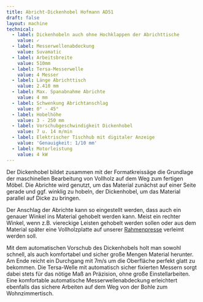 ```yaml
---
title: Abricht-Dickenhobel Hofmann AD51
draft: false
layout: machine
technical:
  - label: Dickenhobeln auch ohne Hochklappen der Abrichttische
    value: ✓
  - label: Messerwellenabdeckung
    value: Suvamatic
  - label: Arbeitsbreite
    value: 510mm
  - label: Tersa-Messerwelle
    value: 4 Messer
  - label: Länge Abrichttisch
    value: 2.410 mm
  - label: Max. Spanabnahme Abrichte
    value: 4 mm
  - label: Schwenkung Abrichtanschlag
    value: 0° - 45°
  - label: Hobelhöhe
    value: 3 - 250 mm
  - label: Vorschubgeschwindigkeit Dickenhobel
    value: 7 u. 14 m/min
  - label: Elektrischer Tischhub mit digitaler Anzeige
    value: 'Genauigkeit: 1/10 mm'
  - label: Motorleistung
    value: 4 kW
---
```


Der Dickenhobel bildet zusammen mit der Formatkreissäge die Grundlage der maschinellen Bearbeitung von Vollholz auf dem Weg zum fertigen Möbel. Die Abrichte wird genutzt, um das Material zunächst auf einer Seite gerade und ggf. winklig zu hobeln, der Dickenhobel, um das Material parallel auf Dicke zu bringen.

Der Anschlag der Abrichte kann so eingestellt werden, dass auch ein genauer Winkel ins Material gehobelt werden kann. Meist ein rechter Winkel, wenn z.B. viereckige Leisten gehobelt werden sollen oder aus dem Material später eine Vollholzplatte auf unserer [Rahmenpresse](./rahmenpresse/) verleimt werden soll.

Mit dem automatischen Vorschub des Dickenhobels holt man sowohl schnell, als auch komfortabel und sicher große Mengen Material herunter. Am Ende reicht ein Durchgang mit 7m/s um die Oberfläche perfekt glatt zu bekommen. Die Tersa-Welle mit automatisch sicher fixierten Messern sorgt dabei stets für das nötige Maß an Präzision, ohne große Einstellarbeiten. Eine komfortable automatische Messerwellenabdeckung erleichtert ebenfalls das sichere Arbeiten auf dem Weg von der Bohle zum Wohnzimmertisch.
